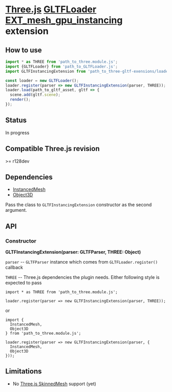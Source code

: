 # [Three.js](https://threejs.org) [GLTFLoader](https://threejs.org/docs/#examples/en/loaders/GLTFLoader) [EXT_mesh_gpu_instancing](https://github.com/KhronosGroup/glTF/tree/master/extensions/2.0/Vendor/EXT_mesh_gpu_instancing) extension

## How to use

```javascript
import * as THREE from 'path_to_three.module.js';
import {GLTFLoader} from 'path_to_GLTFLoader.js';
import GLTFInstancingExtension from 'path_to_three-gltf-exensions/loaders/EXT_mesh_gpu_instancing/EXT_mesh_gpu_instancing.js';

const loader = new GLTFLoader();
loader.register(parser => new GLTFInstancingExtension(parser, THREE));
loader.load(path_to_gltf_asset, gltf => {
  scene.add(gltf.scene);
  render();
});
```

## Status

In progress

## Compatible Three.js revision

&gt;= r128dev

## Dependencies

- [InstancedMesh](https://threejs.org/docs/#api/en/objects/InstancedMesh)
- [Object3D](https://threejs.org/docs/#api/en/core/Object3D)

Pass the class to `GLTFInstancingExtension` constructor as the second argument.

## API

### Constructor

**GLTFInstancingExtension(parser: GLTFParser, THREE: Object)**

`parser` -- `GLTFParser` instance which comes from `GLTFLoader.register()` callback

`THREE` -- Three.js dependencies the plugin needs. Either following style is expected to pass

```
import * as THREE from 'path_to_three.module.js';

loader.register(parser => new GLTFInstancingExtension(parser, THREE));
```

or

```
import {
  InstancedMesh,
  Object3D
} from 'path_to_three.module.js';

loader.register(parser => new GLTFInstancingExtension(parser, {
  InstancedMesh,
  Object3D
}));
```

## Limitations

- No [Three.js SkinnedMesh](https://threejs.org/docs/#api/en/objects/SkinnedMesh) support (yet)
